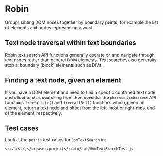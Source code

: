 # Robin 

Groups sibling DOM nodes together by boundary points, for example the list of elements and nodes representing a word.

## Text node traversal within text boundaries

Robin text search API functions generally operate on and navigate through text nodes
rather than general DOM elements. Text searches also generally stop at boundary (block) elements such as DIVs.

## Finding a text node, given an element

If you have a DOM element and need to find a specific contained text node and offset to start searching from then consider the `phoenix` `DomDescent` API functions `freefallLtr()` and `freefallRtl()` functions which, given an element, return a text node and offset from the left-most or right-most end of the element, respectively.

## Test cases

Look at the `petrie` test cases for `DomTextSearch` in:
```
src/test/js/browser/projects/robin/api/DomTextSearchTest.js
```

